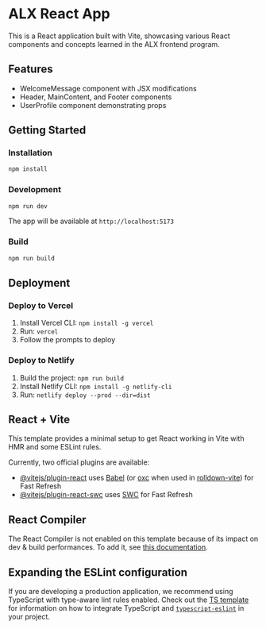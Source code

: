 # ALX React App

This is a React application built with Vite, showcasing various React components and concepts learned in the ALX frontend program.

## Features

- WelcomeMessage component with JSX modifications
- Header, MainContent, and Footer components
- UserProfile component demonstrating props

## Getting Started

### Installation

```bash
npm install
```

### Development

```bash
npm run dev
```

The app will be available at `http://localhost:5173`

### Build

```bash
npm run build
```

## Deployment

### Deploy to Vercel

1. Install Vercel CLI: `npm install -g vercel`
2. Run: `vercel`
3. Follow the prompts to deploy

### Deploy to Netlify

1. Build the project: `npm run build`
2. Install Netlify CLI: `npm install -g netlify-cli`
3. Run: `netlify deploy --prod --dir=dist`

## React + Vite

This template provides a minimal setup to get React working in Vite with HMR and some ESLint rules.

Currently, two official plugins are available:

- [@vitejs/plugin-react](https://github.com/vitejs/vite-plugin-react/blob/main/packages/plugin-react) uses [Babel](https://babeljs.io/) (or [oxc](https://oxc.rs) when used in [rolldown-vite](https://vite.dev/guide/rolldown)) for Fast Refresh
- [@vitejs/plugin-react-swc](https://github.com/vitejs/vite-plugin-react/blob/main/packages/plugin-react-swc) uses [SWC](https://swc.rs/) for Fast Refresh

## React Compiler

The React Compiler is not enabled on this template because of its impact on dev & build performances. To add it, see [this documentation](https://react.dev/learn/react-compiler/installation).

## Expanding the ESLint configuration

If you are developing a production application, we recommend using TypeScript with type-aware lint rules enabled. Check out the [TS template](https://github.com/vitejs/vite/tree/main/packages/create-vite/template-react-ts) for information on how to integrate TypeScript and [`typescript-eslint`](https://typescript-eslint.io) in your project.
